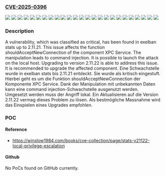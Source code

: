 ### [CVE-2025-0396](https://cve.mitre.org/cgi-bin/cvename.cgi?name=CVE-2025-0396)
![](https://img.shields.io/static/v1?label=Product&message=stats&color=blue)
![](https://img.shields.io/static/v1?label=Version&message=2.11.0%20&color=brightgreen)
![](https://img.shields.io/static/v1?label=Version&message=2.11.1%20&color=brightgreen)
![](https://img.shields.io/static/v1?label=Version&message=2.11.10%20&color=brightgreen)
![](https://img.shields.io/static/v1?label=Version&message=2.11.11%20&color=brightgreen)
![](https://img.shields.io/static/v1?label=Version&message=2.11.12%20&color=brightgreen)
![](https://img.shields.io/static/v1?label=Version&message=2.11.13%20&color=brightgreen)
![](https://img.shields.io/static/v1?label=Version&message=2.11.14%20&color=brightgreen)
![](https://img.shields.io/static/v1?label=Version&message=2.11.15%20&color=brightgreen)
![](https://img.shields.io/static/v1?label=Version&message=2.11.16%20&color=brightgreen)
![](https://img.shields.io/static/v1?label=Version&message=2.11.17%20&color=brightgreen)
![](https://img.shields.io/static/v1?label=Version&message=2.11.18%20&color=brightgreen)
![](https://img.shields.io/static/v1?label=Version&message=2.11.19%20&color=brightgreen)
![](https://img.shields.io/static/v1?label=Version&message=2.11.2%20&color=brightgreen)
![](https://img.shields.io/static/v1?label=Version&message=2.11.20%20&color=brightgreen)
![](https://img.shields.io/static/v1?label=Version&message=2.11.21%20&color=brightgreen)
![](https://img.shields.io/static/v1?label=Version&message=2.11.3%20&color=brightgreen)
![](https://img.shields.io/static/v1?label=Version&message=2.11.4%20&color=brightgreen)
![](https://img.shields.io/static/v1?label=Version&message=2.11.5%20&color=brightgreen)
![](https://img.shields.io/static/v1?label=Version&message=2.11.6%20&color=brightgreen)
![](https://img.shields.io/static/v1?label=Version&message=2.11.7%20&color=brightgreen)
![](https://img.shields.io/static/v1?label=Version&message=2.11.8%20&color=brightgreen)
![](https://img.shields.io/static/v1?label=Version&message=2.11.9%20&color=brightgreen)
![](https://img.shields.io/static/v1?label=Vulnerability&message=Command%20Injection&color=brightgreen)
![](https://img.shields.io/static/v1?label=Vulnerability&message=Injection&color=brightgreen)

### Description

A vulnerability, which was classified as critical, has been found in exelban stats up to 2.11.21. This issue affects the function shouldAcceptNewConnection of the component XPC Service. The manipulation leads to command injection. It is possible to launch the attack on the local host. Upgrading to version 2.11.22 is able to address this issue. It is recommended to upgrade the affected component.
Eine Schwachstelle wurde in exelban stats bis 2.11.21 entdeckt. Sie wurde als kritisch eingestuft. Hierbei geht es um die Funktion shouldAcceptNewConnection der Komponente XPC Service. Dank der Manipulation mit unbekannten Daten kann eine command injection-Schwachstelle ausgenutzt werden. Umgesetzt werden muss der Angriff lokal. Ein Aktualisieren auf die Version 2.11.22 vermag dieses Problem zu lösen. Als bestmögliche Massnahme wird das Einspielen eines Upgrades empfohlen.

### POC

#### Reference
- https://winslow1984.com/books/cve-collection/page/stats-v21122-local-privilege-escalation

#### Github
No PoCs found on GitHub currently.

